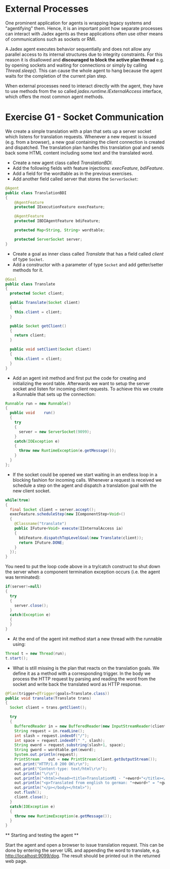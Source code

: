 # External Processes

One prominent application for agents is wrapping legacy systems and "agentifying" them.
Hence, it is an important point how separate processes can interact with Jadex agents as these applications often use other means of communications such as sockets or RMI.

A Jadex agent executes behavior sequentially and does not allow any parallel access to its internal structures due to integrity constraints.
For this reason it is disallowed and **discouraged to block the active plan thread** e.g. by opening sockets and waiting for connections or simply by calling *Thread.sleep()*.
This can cause the whole agent to hang because the agent waits for the completion of the current plan step.

When external processes need to interact directly with the agent, they have to use methods from the so called *jadex.runtime.IExternalAccess* interface, which offers the most common agent methods.

# Exercise G1 - Socket Communication

We create a simple translation with a plan that sets up a server socket which listens for translation requests.
Whenever a new request is issued (e.g. from a browser), a new goal containing the client connection is created and dispatched.
The translation plan handles this translation goal and sends back some HTML content including some text and the translated word.

- Create a new agent class called *TranslationBDI*.
- Add the following fields with feature injections: *execFeature*, *bdiFeature*.
- Add a field for the wordtable as in the previous exercises.
- Add another field called server that stores the ```ServerSocket```:

```java
@Agent
public class TranslationBDI
{
    @AgentFeature
    protected IExecutionFeature execFeature;

    @AgentFeature
    protected IBDIAgentFeature bdiFeature;

    protected Map<String, String> wordtable;

    protected ServerSocket server;
}
```

- Create a goal as inner class called *Translate* that has a field called *client* of type ```Socket```.
- Add a constructor with a parameter of type ```Socket``` and add getter/setter methods for it.

```java
@Goal
public class Translate
{
  protected Socket client;

  public Translate(Socket client)
  {
    this.client = client;
  }

  public Socket getClient()
  {
    return client;
  }

  public void setClient(Socket client)
  {
    this.client = client;
  }
}
```

- Add an agent init method and first put the code for creating and initializing the word table. Afterwards we want to setup the server socket and listen for incoming client requests. To achieve this we create a Runnable that sets up the connection:

```java
Runnable run = new Runnable()
{
  public void    run()
  {
    try
    {
      server = new ServerSocket(9099);
    }
    catch(IOException e)
    {
      throw new RuntimeException(e.getMessage());
    }
  }
};
```

- If the socket could be opened we start waiting in an endless loop in a blocking fashion for incoming calls. Whenever a request is received we schedule a step on the agent and dispatch a translation goal with the new client socket. 

```java
while(true)
{
  final Socket client = server.accept();
  execFeature.scheduleStep(new IComponentStep<Void>()
  {
    @Classname("translate")
    public IFuture<Void> execute(IInternalAccess ia)
    {
      bdiFeature.dispatchTopLevelGoal(new Translate(client));
      return IFuture.DONE;
    }
  });
}
```

You need to put the loop code above in a try/catch construct to shut down the server when a component termination exception occurs (i.e. the agent was terminated):

```java
if(server!=null)
{
  try
  {
    server.close();
  }
  catch(Exception e)
  {
  }
}
```

- At the end of the agent init method start a new thread with the runnable using:

```java
Thread t = new Thread(run);
t.start();
```

- What is still missing is the plan that reacts on the translation goals. We define it as a method with a corresponding trigger. In the body we process the HTTP request by parsing and reading the word from the socket and write back the translated word as HTTP response.

```java
@Plan(trigger=@Trigger(goals=Translate.class))
public void translate(Translate trans)
{
  Socket client = trans.getClient();

  try
  {
    BufferedReader in = new BufferedReader(new InputStreamReader(client.getInputStream()));
    String request = in.readLine();
    int slash = request.indexOf("/");
    int space = request.indexOf(" ", slash);
    String eword = request.substring(slash+1, space);
    String gword = wordtable.get(eword);
    System.out.println(request);
    PrintStream    out = new PrintStream(client.getOutputStream());
    out.print("HTTP/1.0 200 OK\r\n");
    out.print("Content-type: text/html\r\n");
    out.println("\r\n");
    out.println("<html><head><title>TranslationM1 - "+eword+"</title></head><body>");
    out.println("<p>Translated from english to german: "+eword+" = "+gword+".");
    out.println("</p></body></html>");
    out.flush();
    client.close();
  }
  catch(IOException e)
  {
    throw new RuntimeException(e.getMessage());
  }
}
```

** Starting and testing the agent **

Start the agent and open a browser to issue translation request. This can be done by entering the server URL and appending the word to translate, e.g. [http://localhost:9099/dog](http://localhost:9099/dog). The result should be printed out in the returned web page.
